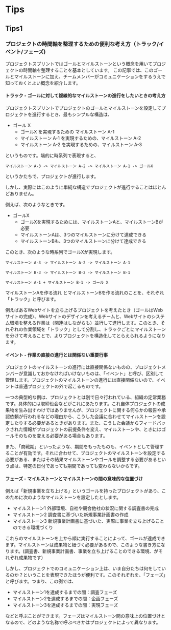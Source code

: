 # Tips

## Tips1

### プロジェクトの時間軸を整理するための便利な考え方（トラック/イベント/フェーズ)

プロジェクトスプリントではゴールとマイルストーンという概念を用いてプロジェクトの時間軸を整理することを基本としています。
この記事では、このゴールとマイルストーンに加え、チームメンバーがコミュニケーションをするうえで知っておくとよい概念を紹介します。

#### トラック - ゴールに対して複線的なマイルストーンの進行をしたいときの考え方

プロジェクトスプリントでプロジェクトのゴールとマイルストーンを設定してプロジェクトを進行するとき、最もシンプルな構造は、

- ゴール X
  - ゴールX を実現するための マイルストーン A-1
  - マイルストーン A-1 を実現するための、マイルストーン A-2
  - マイルストーン A-2 を実現するための、マイルストーン A-3

というものです。端的に時系列で表現すると、

`マイルストーン A-3 -> マイルストーン A-2 -> マイルストーン A-1 -> ゴールX`

というかたちで、プロジェクトが進行します。

しかし、実際にはこのように単純な構造でプロジェクトが進行することはほとんどありません。

例えば、次のようなときです。

- ゴールX
  - ゴールXを実現するためには、マイルストーンAと、マイルストーンBが必要
  - マイルストーンAは、3つのマイルストーンに分けて達成できる
  - マイルストーンBも、3つのマイルストーンに分けて達成できる

このとき、次のような時系列でゴールXが実現します。

`マイルストーン A-3 -> マイルストーン A-2 -> マイルストーン A-1`

`マイルストーン B-3 -> マイルストーン B-2 -> マイルストーン B-1`

`マイルストーン A-1 + マイルストーン B-1 -> ゴール X`

マイルストーンAを作る流れ とマイルストーンBを作る流れのことを、それぞれ「トラック」と呼びます。

例えばあるWebサイトを立ち上げるプロジェクトを考えたとき（ゴールはWebサイトの完成）、Webサイトのデザインを考えるチームと、Webサイトのシステム環境を整える作業は（関連はしながらも）並行して進行します。このとき、それぞれの作業領域を「トラック」として分割し、トラックごとにマイルストーンを分けて考えることで、よりプロジェクトを構造化してとらえられるようになります。

#### イベント - 作業の直接の進行とは関係ない重要行事

プロジェクトのマイルストーンの進行には直接関係ないものの、プロジェクトメンバーが意識しておかなければいけないものは、「イベント」と呼び、区別して管理します。プロジェクトのマイルストーンの進行には直接関係ないので、イベントは普通プロジェクトの外で起こるものです。

一つの典型的な例は、プロジェクトとは別で日々行われている、組織の定常業務です。具体的には取締役会などがこれにあたります。これ自体プロジェクトの成果物を生み出すわけではありませんが、プロジェクトに関する何らかの報告や承認依頼が行われるなどの理由から、こうした会議に合わせてマイルストーンを設定したりする必要があるときがあります。また、こうした会議からフィードバックされた情報がプロジェクトの前提条件を変え、マイルストーンや、ときにはゴールそのものを変える必要がある場合もあります。

また、「商戦期」といったような、期間をもったものも、イベントとして管理することが有効です。それに合わせて、プロジェクトのマイルストーンを設定する必要がある、またはその結果マイルストーンやゴールを調整する必要があるという点は、特定の日付であっても期間であっても変わらないからです。

#### フェーズ - マイルストーンとマイルストーンの間の意味的な位置づけ

例えば「新規事業を立ち上げる」というゴールを持ったプロジェクトがあり、このために次のようなマイルストーンを設定したとします。

- マイルストーン1  外部環境、自社や競合他社の状況に関する調査書の完成
- マイルストーン2  調査書に基づいた新規事業計画書の作成
- マイルストーン3  新規事業計画書に基づいた、実際に事業を立ち上げることのできる環境づくり

これらのマイルストーンを上から順に実行することによって、ゴールが達成できます。マイルストーンは成果物と紐づく必要があるので、このような書き方になります。(調査書、新規事業計画書、事業を立ち上げることのできる環境、がそれぞれ成果物です）

しかし、プロジェクトでのコミュニケーション上は、いま自分たちは何をしているのか？ということを表現できたほうが便利です。このそれぞれを、「フェーズ」と呼びます。つまり、この例では、

- マイルストーン1を達成するまでの間：調査フェーズ
- マイルストーン2を達成するまでの間：企画フェーズ
- マイルストーン3を達成するまでの間：実現フェーズ

などと呼ぶことができます。フェーズはマイルストーン間の意味上の位置づけとなるので、どのような名称で呼ぶべきかはプロジェクトによって異なります。
